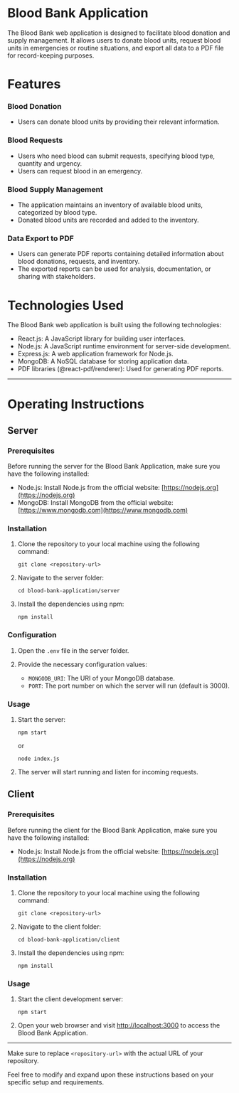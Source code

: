 # Blood Bank Application
The Blood Bank web application is designed to facilitate blood donation and supply management. It allows users to donate blood units, request blood units in emergencies or routine situations, and export all data to a PDF file for record-keeping purposes.

# Features

### Blood Donation

  * Users can donate blood units by providing their relevant information.

 ### Blood Requests

  * Users who need blood can submit requests, specifying blood type, quantity and urgency.
  * Users can request blood in an emergency.

 ### Blood Supply Management
 
  * The application maintains an inventory of available blood units, categorized by blood type.
  * Donated blood units are recorded and added to the inventory.

 ### Data Export to PDF

  * Users can generate PDF reports containing detailed information about blood donations, requests, and inventory.
  * The exported reports can be used for analysis, documentation, or sharing with stakeholders.

# Technologies Used
 The Blood Bank web application is built using the following technologies:

  * React.js: A JavaScript library for building user interfaces.
  * Node.js: A JavaScript runtime environment for server-side development.
  * Express.js: A web application framework for Node.js.
  * MongoDB: A NoSQL database for storing application data.
  * PDF libraries (@react-pdf/renderer): Used for generating PDF reports.

---

# Operating Instructions

## Server

### Prerequisites
Before running the server for the Blood Bank Application, make sure you have the following installed:

- Node.js: Install Node.js from the official website: [https://nodejs.org](https://nodejs.org)
- MongoDB: Install MongoDB from the official website: [https://www.mongodb.com](https://www.mongodb.com)

### Installation
1. Clone the repository to your local machine using the following command:
   ```
   git clone <repository-url>
   ```

2. Navigate to the server folder:
   ```
   cd blood-bank-application/server
   ```

3. Install the dependencies using npm:
   ```
   npm install
   ```

### Configuration
1. Open the `.env` file in the server folder.

2. Provide the necessary configuration values:
   - `MONGODB_URI`: The URI of your MongoDB database.
   - `PORT`: The port number on which the server will run (default is 3000).

### Usage
1. Start the server:
   ```
   npm start
   ```
   or
   ```
   node index.js
   ```

2. The server will start running and listen for incoming requests.

## Client

### Prerequisites
Before running the client for the Blood Bank Application, make sure you have the following installed:

- Node.js: Install Node.js from the official website: [https://nodejs.org](https://nodejs.org)

### Installation
1. Clone the repository to your local machine using the following command:
   ```
   git clone <repository-url>
   ```

2. Navigate to the client folder:
   ```
   cd blood-bank-application/client
   ```

3. Install the dependencies using npm:
   ```
   npm install
   ```

### Usage
1. Start the client development server:
   ```
   npm start
   ```

2. Open your web browser and visit [http://localhost:3000](http://localhost:3000) to access the Blood Bank Application.

---

Make sure to replace `<repository-url>` with the actual URL of your repository.

Feel free to modify and expand upon these instructions based on your specific setup and requirements.
